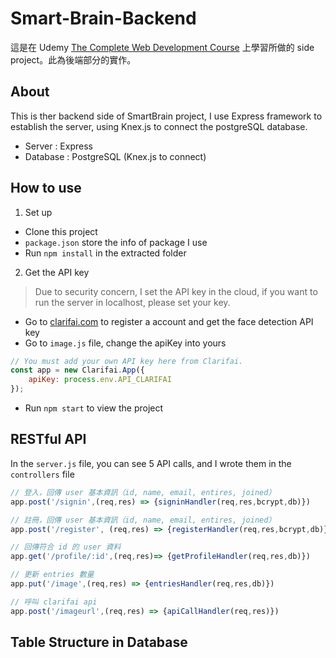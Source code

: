 # Smart-Brain-Backend
這是在 Udemy [The Complete Web Development Course](https://www.udemy.com/course/the-complete-web-developer-zero-to-mastery) 上學習所做的 side project。此為後端部分的實作。


## About
This is ther backend side of SmartBrain project, I use Express framework to establish the server, using Knex.js to connect the postgreSQL database.
- Server : Express
- Database : PostgreSQL (Knex.js to connect)

## How to use
1. Set up
- Clone this project
- `package.json` store the info of package I use
- Run `npm install` in the extracted folder

2. Get the API key
> Due to security concern, I set the API key in the cloud, if you want to run the server in localhost, please set your key.
- Go to [clarifai.com](https://www.clarifai.com/) to register a account and get the face detection API key
- Go to `image.js` file, change the apiKey into yours
```javascript
// You must add your own API key here from Clarifai.
const app = new Clarifai.App({
    apiKey: process.env.API_CLARIFAI
});
```
- Run `npm start` to view the project


## RESTful API
In the `server.js` file, you can see 5 API calls, and I wrote them in the `controllers` file

```javascript
// 登入，回傳 user 基本資訊（id, name, email, entires, joined）
app.post('/signin',(req,res) => {signinHandler(req,res,bcrypt,db)})

// 註冊，回傳 user 基本資訊（id, name, email, entires, joined） 
app.post('/register', (req,res) => {registerHandler(req,res,bcrypt,db)}) 

// 回傳符合 id 的 user 資料
app.get('/profile/:id',(req,res)=> {getProfileHandler(req,res,db)})

// 更新 entries 數量
app.put('/image',(req,res) => {entriesHandler(req,res,db)})

// 呼叫 clarifai api
app.post('/imageurl',(req,res) => {apiCallHandler(req,res)})
```

## Table Structure in Database

